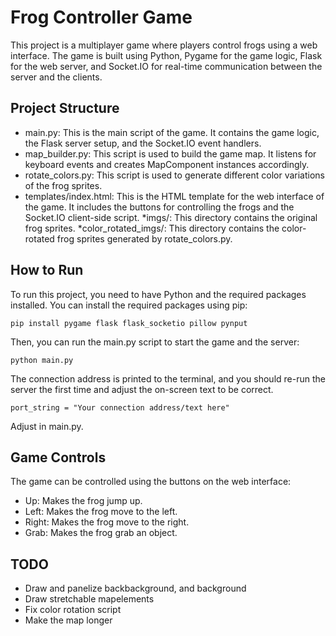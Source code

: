 # Frog Controller Game
This project is a multiplayer game where players control frogs using a web interface. The game is built using Python, Pygame for the game logic, Flask for the web server, and Socket.IO for real-time communication between the server and the clients.

## Project Structure
* main.py: This is the main script of the game. It contains the game logic, the Flask server setup, and the Socket.IO event handlers.
* map_builder.py: This script is used to build the game map. It listens for keyboard events and creates MapComponent instances accordingly.
* rotate_colors.py: This script is used to generate different color variations of the frog sprites.
* templates/index.html: This is the HTML template for the web interface of the game. It includes the buttons for controlling the frogs and the Socket.IO client-side script.
*imgs/: This directory contains the original frog sprites.
*color_rotated_imgs/: This directory contains the color-rotated frog sprites generated by rotate_colors.py.

## How to Run
To run this project, you need to have Python and the required packages installed. You can install the required packages using pip:

``` pip install pygame flask flask_socketio pillow pynput ```

Then, you can run the main.py script to start the game and the server:

``` python main.py ```

The connection address is printed to the terminal, and you should re-run the server the first time and adjust the on-screen text to be correct.

``` port_string = "Your connection address/text here" ```

Adjust in main.py.

## Game Controls

The game can be controlled using the buttons on the web interface:

* Up: Makes the frog jump up.
* Left: Makes the frog move to the left.
* Right: Makes the frog move to the right.
* Grab: Makes the frog grab an object.

## TODO

* Draw and panelize backbackground, and background
* Draw stretchable mapelements
* Fix color rotation script
* Make the map longer